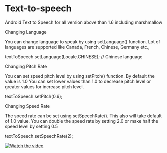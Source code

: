 # Text-to-speech
Android Text to Speech for all version above than 1.6 including marshmallow

Changing Language

You can change language to speak by using setLanguage() function. Lot of languages are supported like Canada, French, Chinese, Germany etc.,

textToSpeech.setLanguage(Locale.CHINESE); // Chinese language

Changing Pitch Rate

You can set speed pitch level by using setPitch() function. By default the value is 1.0 You can set lower values than 1.0 to decrease pitch level or greater values for increase pitch level.

textToSpeech.setPitch(0.6);

Changing Speed Rate

The speed rate can be set using setSpeechRate(). This also will take default of 1.0 value. You can double the speed rate by setting 2.0 or make half the speed level by setting 0.5

textToSpeech.setSpeechRate(2);


[![Watch the video]()](https://www.youtube.com/watch?v=9pvp7ku12v8)
